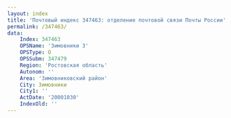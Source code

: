 ```yaml
---
layout: index
title: 'Почтовый индекс 347463: отделение почтовой связи Почты России'
permalink: /347463/
data:
    Index: 347463
    OPSName: 'Зимовники 3'
    OPSType: О
    OPSSubm: 347479
    Region: 'Ростовская область'
    Autonom: ''
    Area: 'Зимовниковский район'
    City: Зимовники
    City1: ''
    ActDate: '20001030'
    IndexOld: ''
---
```

